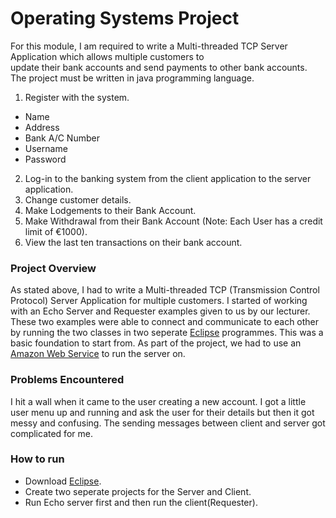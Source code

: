 # Operating Systems Project
For this module, I am required to	write	a	Multi-threaded TCP Server	Application	which	allows multiple	customers to	
update their bank	accounts and send	payments to	other	bank accounts. The project must be written in java programming language.

1. Register with the	system.
  * Name
  * Address
  * Bank	A/C	Number
  * Username	
  * Password
2. Log-in	to	the	banking system	from the	client	application	to the	server	application.
3. Change	customer	details.
4. Make	Lodgements	to	their	Bank	Account.
5. Make	Withdrawal	from	their	Bank	Account	(Note:	Each	User	has	a	credit	limit	of	€1000).
6. View	the	last	ten	transactions	on	their	bank	account.

### Project Overview
As stated above, I had to write a Multi-threaded TCP (Transmission Control Protocol) Server Application for multiple customers. I started of working with an Echo Server and Requester examples given to us by our lecturer. These two examples were able to connect and communicate to each other by running the two classes in two seperate [Eclipse](https://eclipse.org/) programmes. This was a basic foundation to start from. As part of the project, we had to use an [Amazon Web Service](https://aws.amazon.com/) to run the server on. 

### Problems Encountered
I hit a wall when it came to the user creating a new account. I got a little user menu up and running and ask the user for their details but then it got messy and confusing. The sending messages between client and server got complicated for me. 

### How to run
* Download [Eclipse](https://eclipse.org/). 
* Create two seperate projects for the Server and Client.
* Run Echo server first and then run the client(Requester).
